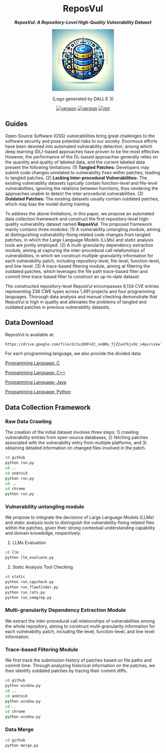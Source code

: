 <div align="center">
    <h1>
    ReposVul
    </h1>
    <p>
    <b><em>ReposVul: A Repository-Level High-Quality Vulnerability Dataset</em></b>
    </p>
    <p>
    <img src="logo.png" alt="ReposVul Logo" style="width: 200px; height: 200px;">
    </p>
    <p>
    (Logo generated by DALL·E 3)
    </p>
    <a href="https://github.com/ddlBoJack/MT4SSL"><img src="https://img.shields.io/badge/Platform-linux-lightgrey" alt="version"></a>
    <a href="https://github.com/ddlBoJack/MT4SSL"><img src="https://img.shields.io/badge/Python-3.8+-orange" alt="version"></a>
    <a href="https://github.com/ddlBoJack/MT4SSL"><img src="https://img.shields.io/badge/License-MIT-red.svg" alt="mit"></a>
</div>

## Guides

Open-Source Software (OSS) vulnerabilities bring great challenges to the software security and pose potential risks to our society. Enormous efforts have been devoted into automated vulnerability detection, among which deep learning (DL)-based approaches have proven to be the most effective. However, the performance of the DL-based approaches generally relies on the quantity and quality of labeled data, and the current labeled data present the following limitations: (1) **Tangled Patches:** Developers may submit code changes unrelated to vulnerability fixes within patches, leading to tangled patches. (2) **Lacking Inter-procedural Vulnerabilities:** The existing vulnerability datasets typically contain function-level and file-level vulnerabilities, ignoring the relations between functions, thus rendering the approaches unable to detect the inter-procedural vulnerabilities. (3) **Outdated Patches:** The existing datasets usually contain outdated patches, which may bias the model during training.

To address the above limitations, in this paper, we propose an automated data collection framework and construct the first repository-level high-quality vulnerability dataset named **ReposVul**. The proposed framework mainly contains three modules: (1) A vulnerability untangling module, aiming at distinguishing vulnerability-fixing related code changes from tangled patches, in which the Large Language Models (LLMs) and static analysis tools are jointly employed. (2) A multi-granularity dependency extraction module, aiming at capturing the inter-procedural call relationships of vulnerabilities, in which we construct multiple-granularity information for each vulnerability patch, including repository-level, file-level, function-level, and line-level. (3) A trace-based filtering module, aiming at filtering the outdated patches, which leverages the file path trace-based filter and commit time trace-based filter to construct an up-to-date dataset.

The constructed repository-level ReposVul encompasses 6,134 CVE entries representing 236 CWE types across 1,491 projects and four programming languages. Thorough data analysis and manual checking demonstrate that ReposVul is high in quality and alleviates the problems of tangled and outdated patches in previous vulnerability datasets.

## Data Download 

ReposVul is available at:

```bash
https://drive.google.com/file/d/1szQ9FnIC_onQRu_TjZ2uofkjv9z_s4pv/view?usp=drive_link
```

For each programming language, we also provide the divided data:

[Programming Language: C](https://drive.google.com/file/d/1UNHKaEU1Hls5fmOFLW2YefGN1FqGeOrA/view?usp=drive_link)

[Programming Language: C++](https://drive.google.com/file/d/1jYwIOXJUHhbTA0UkKVLQYyuxKBlv2kKO/view?usp=drive_link)

[Programming Language: Java](https://drive.google.com/file/d/18pkURdURNzQItFy2DdA0b7lNhfGCnEdZ/view?usp=drive_link)

[Programming Language: Python](https://drive.google.com/file/d/1-KOYI9h5G-UDB1UCBpitPq-6OWCy6YRa/view?usp=drive_link)

## Data Collection Framework
### Raw Data Crawling
The creation of the initial dataset involves three steps: 1) crawling vulnerability entries from open-source databases, 2) fetching patches associated with the vulnerability entry from multiple platforms, and 3) obtaining detailed information on changed files involved in the patch.

```bash
cd github
python run.py
cd ..
cd android
python run.py
cd ..
cd chrome
python run.py
```

### Vulnerability untangling module
We propose to integrate the decisions of Large Language Models (LLMs) and static analysis tools to distinguish the vulnerability-fixing related files within the patches, given their strong contextual understanding capability and domain
knowledge, respectively.
1. LLMs Evaluation
```bash
cd llm
python llm_evaluate.py
```
2. Static Analysis Tool Checking
```bash
cd static
python run_cppcheck.py
python run_flawfinder.py
python run_rats.py
python run_semgrep.py
```

### Multi-granularity Dependency Extraction Module
We extract the inter-procedural call relationships of vulnerabilities among the whole repository, aiming to construct multi-granularity information for each vulnerability patch, including file-level, function-level, and line-level information.

### Trace-based Filtering Module
We first track the submission history of patches based on file paths and commit time. Through analyzing historical information on the patches, we then identify outdated patches by tracing their commit diffs.

```bash
cd github
python window.py
cd ..
cd android
python window.py
cd ..
cd chrome
python window.py
```

### Data Merge
```bash
cd github
python merge.py
```

